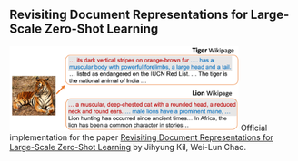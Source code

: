 ## Revisiting Document Representations for Large-Scale Zero-Shot Learning

<img src="./figs/zsl_app.png" width="80%" height="50%"></center>
Official implementation for the paper [Revisiting Document Representations for Large-Scale Zero-Shot Learning]() by Jihyung Kil, Wei-Lun Chao.
